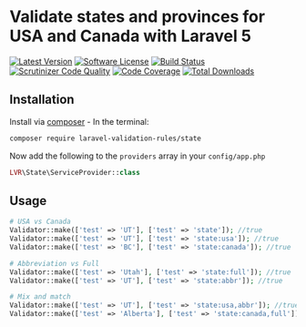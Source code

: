 # Validate states and provinces for USA and Canada with Laravel 5
[![Latest Version](https://img.shields.io/github/release/laravel-validation-rules/us-state.svg?style=flat-square)](https://github.com/laravel-validation-rules/us-state/releases)
[![Software License](https://img.shields.io/badge/license-MIT-brightgreen.svg?style=flat-square)](LICENSE.md)
[![Build Status](https://travis-ci.org/laravel-validation-rules/us-state.svg?branch=master)](https://travis-ci.org/laravel-validation-rules/us-state)
[![Scrutinizer Code Quality](https://scrutinizer-ci.com/g/laravel-validation-rules/us-state/badges/quality-score.png?b=master)](https://scrutinizer-ci.com/g/laravel-validation-rules/us-state/?branch=master)
[![Code Coverage](https://scrutinizer-ci.com/g/laravel-validation-rules/us-state/badges/coverage.png?b=master)](https://scrutinizer-ci.com/g/laravel-validation-rules/us-state/?branch=master)
[![Total Downloads](https://img.shields.io/packagist/dt/laravel-validation-rules/us-state.svg?style=flat-square)](https://packagist.org/packages/laravel-validation-rules/us-state)

## Installation

Install via [composer](https://getcomposer.org/) - In the terminal:
```bash
composer require laravel-validation-rules/state
```

Now add the following to the `providers` array in your `config/app.php`
```php
LVR\State\ServiceProvider::class
```

## Usage

```php
# USA vs Canada
Validator::make(['test' => 'UT'], ['test' => 'state']); //true
Validator::make(['test' => 'UT'], ['test' => 'state:usa']); //true
Validator::make(['test' => 'BC'], ['test' => 'state:canada']); //true

# Abbreviation vs Full
Validator::make(['test' => 'Utah'], ['test' => 'state:full']); //true
Validator::make(['test' => 'UT'], ['test' => 'state:abbr']); //true

# Mix and match
Validator::make(['test' => 'UT'], ['test' => 'state:usa,abbr']); //true
Validator::make(['test' => 'Alberta'], ['test' => 'state:canada,full']); //true
```
